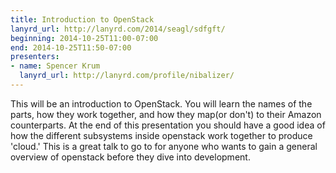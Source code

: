 ```yaml
---
title: Introduction to OpenStack
lanyrd_url: http://lanyrd.com/2014/seagl/sdfgft/
beginning: 2014-10-25T11:00-07:00
end: 2014-10-25T11:50-07:00
presenters:
- name: Spencer Krum
  lanyrd_url: http://lanyrd.com/profile/nibalizer/
---
```


This will be an introduction to OpenStack. You will learn the names of the parts, how they work together, and how they map(or don't) to their Amazon counterparts. At the end of this presentation you should have a good idea of how the different subsystems inside openstack work together to produce 'cloud.' This is a great talk to go to for anyone who wants to gain a general overview of openstack before they dive into development.
